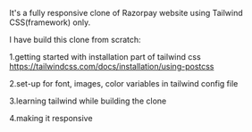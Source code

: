 It's a fully responsive clone of Razorpay website using Tailwind CSS(framework) only.

I have build this clone from scratch:

1.getting started with installation part of tailwind css https://tailwindcss.com/docs/installation/using-postcss


2.set-up for font, images, color variables in tailwind config file


3.learning tailwind while building the clone


4.making it responsive
